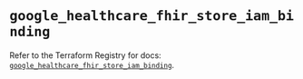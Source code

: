 # `google_healthcare_fhir_store_iam_binding`

Refer to the Terraform Registry for docs: [`google_healthcare_fhir_store_iam_binding`](https://registry.terraform.io/providers/hashicorp/google-beta/5.43.0/docs/resources/google_healthcare_fhir_store_iam_binding).
